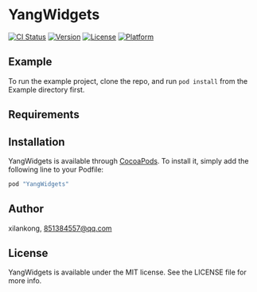 # YangWidgets

[![CI Status](http://img.shields.io/travis/xilankong/YangWidgets.svg?style=flat)](https://travis-ci.org/xilankong/YangWidgets)
[![Version](https://img.shields.io/cocoapods/v/YangWidgets.svg?style=flat)](http://cocoapods.org/pods/YangWidgets)
[![License](https://img.shields.io/cocoapods/l/YangWidgets.svg?style=flat)](http://cocoapods.org/pods/YangWidgets)
[![Platform](https://img.shields.io/cocoapods/p/YangWidgets.svg?style=flat)](http://cocoapods.org/pods/YangWidgets)

## Example

To run the example project, clone the repo, and run `pod install` from the Example directory first.

## Requirements

## Installation

YangWidgets is available through [CocoaPods](http://cocoapods.org). To install
it, simply add the following line to your Podfile:

```ruby
pod "YangWidgets"
```

## Author

xilankong, 851384557@qq.com

## License

YangWidgets is available under the MIT license. See the LICENSE file for more info.
